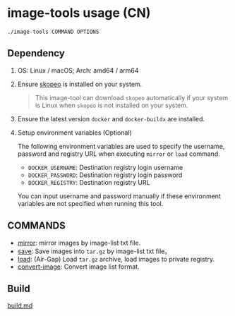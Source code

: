 # image-tools usage (CN)

```
./image-tools COMMAND OPTIONS
```

## Dependency

1. OS: Linux / macOS;
    Arch: amd64 / arm64
1. Ensure [skopeo](https://github.com/containers/skopeo) is installed on your system.
    > This image-tool can download `skopeo` automatically if your system is Linux when `skopeo` is not installed on your system.
1. Ensure the latest version `docker` and `docker-buildx` are installed.
1. Setup environment variables (Optional)

    The following environment variables are used to specify the username, password and registry URL when executing `mirror` or `load` command.

    - `DOCKER_USERNAME`: Destination registry login username
    - `DOCKER_PASSWORD`: Destination registry login password
    - `DOCKER_REGISTRY`: Destination registry URL

    You can input username and password manually if these environment variables are not specified when running this tool.

## COMMANDS

- [mirror](./mirror.md): mirror images by image-list txt file.
- [save](./save.md): Save images into `tar.gz` by image-list txt file。
- [load](./load.md): (Air-Gap) Load `tar.gz` archive, load images to private registry.
- [convert-image](./convert-list.md): Convert image list format.

## Build

[build.md](./build.md)

